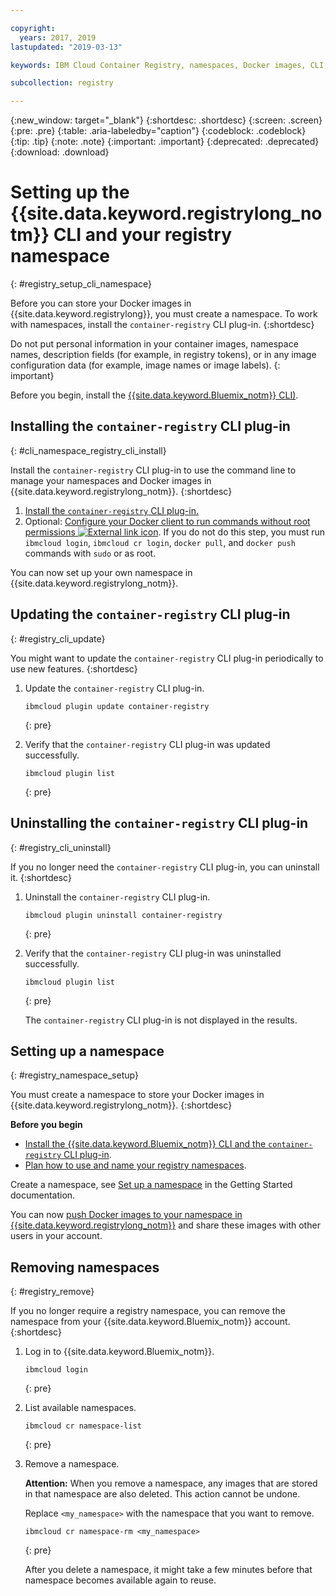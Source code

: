 ```yaml
---

copyright:
  years: 2017, 2019
lastupdated: "2019-03-13"

keywords: IBM Cloud Container Registry, namespaces, Docker images, CLI, commands, installing, registry CLI, removing namespaces, 

subcollection: registry

---
```


{:new_window: target="_blank"}
{:shortdesc: .shortdesc}
{:screen: .screen}
{:pre: .pre}
{:table: .aria-labeledby="caption"}
{:codeblock: .codeblock}
{:tip: .tip}
{:note: .note}
{:important: .important}
{:deprecated: .deprecated}
{:download: .download}

# Setting up the {{site.data.keyword.registrylong_notm}} CLI and your registry namespace
{: #registry_setup_cli_namespace}

Before you can store your Docker images in {{site.data.keyword.registrylong}}, you must create a namespace. To work with namespaces, install the `container-registry` CLI plug-in.
{:shortdesc}

Do not put personal information in your container images, namespace names, description fields (for example, in registry tokens), or in any image configuration data (for example, image names or image labels).
{: important}

Before you begin, install the [{{site.data.keyword.Bluemix_notm}} CLI)](/docs/cli?topic=cloud-cli-ibmcloud-cli#ibmcloud-cli).

## Installing the `container-registry` CLI plug-in
{: #cli_namespace_registry_cli_install}

Install the `container-registry` CLI plug-in to use the command line to manage your namespaces and Docker images in {{site.data.keyword.registrylong_notm}}.
{:shortdesc}

1. [Install the `container-registry` CLI plug-in.](/docs/services/Registry?topic=registry-getting-started#gs_registry_cli_install)
2. Optional: [Configure your Docker client to run commands without root permissions ![External link icon](../../icons/launch-glyph.svg "External link icon")](https://docs.docker.com/engine/installation/linux/linux-postinstall). If you do not do this step, you must run `ibmcloud login`, `ibmcloud cr login`, `docker pull`, and `docker push` commands with `sudo` or as root.

You can now set up your own namespace in {{site.data.keyword.registrylong_notm}}.

## Updating the `container-registry` CLI plug-in
{: #registry_cli_update}

You might want to update the `container-registry` CLI plug-in periodically to use new features.
{:shortdesc}

1. Update the `container-registry` CLI plug-in.

    ```
    ibmcloud plugin update container-registry
    ```
    {: pre}

2. Verify that the `container-registry` CLI plug-in was updated successfully.

    ```
    ibmcloud plugin list
    ```
     {: pre}

## Uninstalling the `container-registry` CLI plug-in
{: #registry_cli_uninstall}

If you no longer need the `container-registry` CLI plug-in, you can uninstall it.
{:shortdesc}

1. Uninstall the `container-registry` CLI plug-in.

    ```
    ibmcloud plugin uninstall container-registry
    ```
    {: pre}

2. Verify that the `container-registry` CLI plug-in was uninstalled successfully.

    ```
    ibmcloud plugin list
    ```
    {: pre}

    The `container-registry` CLI plug-in is not displayed in the results.

## Setting up a namespace
{: #registry_namespace_setup}

You must create a namespace to store your Docker images in {{site.data.keyword.registrylong_notm}}.
{:shortdesc}

**Before you begin**

- [Install the {{site.data.keyword.Bluemix_notm}} CLI and the `container-registry` CLI plug-in](/docs/services/Registry?topic=registry-getting-started#gs_registry_cli_install).
- [Plan how to use and name your registry namespaces](/docs/services/Registry?topic=registry-registry_overview#registry_namespaces).

Create a namespace, see [Set up a namespace](/docs/services/Registry?topic=registry-getting-started#gs_registry_namespace_add) in the Getting Started documentation.

You can now [push Docker images to your namespace in {{site.data.keyword.registrylong_notm}}](/docs/services/Registry?topic=registry-registry_images_#registry_images_pushing_namespace) and share these images with other users in your account.

## Removing namespaces
{: #registry_remove}

If you no longer require a registry namespace, you can remove the namespace from your {{site.data.keyword.Bluemix_notm}} account.
{:shortdesc}

1. Log in to {{site.data.keyword.Bluemix_notm}}.

    ```
    ibmcloud login
    ```
    {: pre}

2. List available namespaces.

    ```
    ibmcloud cr namespace-list
    ```
    {: pre}

3. Remove a namespace.

    **Attention:** When you remove a namespace, any images that are stored in that namespace are also deleted. This action cannot be undone.

    Replace `<my_namespace>` with the namespace that you want to remove.

    ```
    ibmcloud cr namespace-rm <my_namespace>
    ```
    {: pre}

    After you delete a namespace, it might take a few minutes before that namespace becomes available again to reuse.
